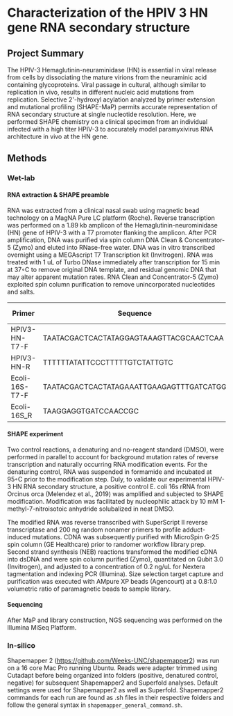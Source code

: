 # Characterization of the HPIV 3 HN gene RNA secondary structure 

## Project Summary 
The HPIV-3 Hemaglutinin-neuraminidase (HN) is essential in viral release from cells by dissociating the mature virions from the neuraminic acid containing glycoproteins. Viral passage in cultural, although similar to replication in vivo, results in different nucleic acid mutations from replication. Selective 2'-hydroxyl acylation analyzed by primer extension and mutational profiling (SHAPE-MaP) permits accurate representation of RNA secondary structure at single nucleotide resolution. Here, we performed SHAPE chemistry on a clinical specimen from an individual infected with a high titer HPIV-3 to accurately model paramyxivirus RNA architecture in vivo at the HN gene.

## Methods 
### Wet-lab
#### RNA extraction & SHAPE preamble

RNA was extracted from a clinical nasal swab using magnetic bead technology on a MagNA Pure LC platform (Roche). Reverse transcription was performed on a 1.89 kb amplicon of the Hemaglutinin-neurominidase (HN) gene of HPIV-3 with a T7 promoter flanking the amplicon. After PCR amplification, DNA was purified via spin column DNA Clean & Concentrator-5 (Zymo) and eluted into RNase-free water. DNA was in vitro transcribed overnight using a MEGAscript T7 Transcription kit (Invitrogen). RNA was treated with 1 uL of Turbo DNase immediately after transcription for 15 min at 37◦C to remove original DNA template, and residual genomic DNA that may alter apparent mutation rates. RNA Clean and Concentrator-5 (Zymo) exploited spin column purification to remove unincorporated nucleotides and salts. 

|Primer| Sequence | Tm (C)| 
|------|----------|----|
|HPIV3-HN-T7-F|TAATACGACTCACTATAGGAGTAAAGTTACGCAACTCAA|60.5| 
|HPIV3-HN-R | TTTTTTATATTCCCTTTTTGTCTATTGTC|51.3| 
|Ecoli-16S-T7-F|TAATACGACTCACTATAGAAATTGAAGAGTTTGATCATGG| 59.0|
|Ecoli-16S_R|TAAGGAGGTGATCCAACCGC|56.9|

#### SHAPE experiment
Two control reactions, a denaturing and no-reagent standard (DMSO), were performed in parallel to account for background mutation rates of reverse transcription and naturally occurring RNA modification events. For the denaturing control, RNA was suspended in formamide and incubated at 95◦C prior to the modification step. Duly, to validate our experimental HPIV-3 HN RNA secondary structure, a positive control E. coli 16s rRNA from Orcinus orca (Melendez et al., 2019) was amplified and subjected to SHAPE modification. Modification was facilitated by nucleophilic attack by 10 mM 1-methyl-7-nitroisotoic anhydride solubalized in neat DMSO. 

The modified RNA was reverse transcribed with SuperScript II reverse transcriptase and 200 ng random nonamer primers to profile adduct-induced mutations. CDNA was subsequently purified with MicroSpin G-25 spin column (GE Healthcare) prior to randomer workflow library prep. Second strand synthesis (NEB) reactions transformed the modified cDNA into dsDNA and were spin column purified (Zymo), quantitated on Qubit 3.0 (Invitrogen), and adjusted to a concentration of 0.2 ng/uL for Nextera tagmentation and indexing PCR (Illumina). Size selection target capture and purification was executed with AMpure XP beads (Agencourt) at a 0.8:1.0 volumetric ratio of paramagnetic beads to sample library.

#### Sequencing 
After MaP and library construction, NGS sequencing was performed on the Illumina MiSeq Platform.

### In-silico 
Shapemapper 2 (https://github.com/Weeks-UNC/shapemapper2) was run on a 16 core Mac Pro running Ubuntu. Reads were adapter trimmed using Cutadapt before being organized into folders (positive, denatured control, negative) for subsequent Shapemapper2 and Superfold analyses. Default settings were used for Shapemapper2 as well as Superfold. Shapemapper2 commands for each run are found as .sh files in their respective folders and follow the general syntax in `shapemapper_general_command.sh`. 
